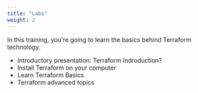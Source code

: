 ```yaml
---
title: "Labs"
weight: 2
---
```


In this training, you're going to learn the basics behind Terraform technology.

* Introductory presentation: Terraform Indroduction?
* Install Terraform on your computer
* Learn Terraform Basics
* Terraform advanced topics
